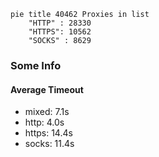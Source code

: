 
```mermaid
pie title 40462 Proxies in list
    "HTTP" : 28330
    "HTTPS": 10562
    "SOCKS" : 8629
```

### Some Info
#### Average Timeout

- mixed: 7.1s
- http: 4.0s
- https: 14.4s
- socks: 11.4s